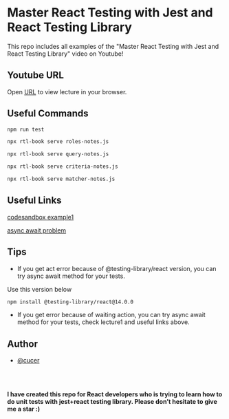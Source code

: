 # Master React Testing with Jest and React Testing Library

<p>This repo includes all examples of the "Master React Testing with Jest and React Testing Library" video on Youtube! 
</p>

## Youtube URL

Open [URL](https://www.youtube.com/watch?v=NLFPvO8_hMQ&t=4541s) to view lecture in your browser.

## Useful Commands

   ```sh
   npm run test
   ```

   ```sh
   npx rtl-book serve roles-notes.js
   ```

   ```sh
   npx rtl-book serve query-notes.js
   ```

   ```sh
   npx rtl-book serve criteria-notes.js
   ```

   ```sh
   npx rtl-book serve matcher-notes.js
   ```  

## Useful Links

[codesandbox example1](https://codesandbox.io/p/sandbox/rtl-starter-sq54b4)

[async await problem](https://chrisboakes.com/fixing-act-error-react-testing-library/)

## Tips

- If you get act error because of @testing-library/react version, you can try async await method for your tests.

Use this version below

   ```sh
   npm install @testing-library/react@14.0.0
   ```

- If you get error because of waiting action, you can try async await method for your tests, check lecture1 and useful links above.


## Author

- [@cucer](https://www.github.com/cucer)

<br/>
<br/>

**I have created this repo for React developers who is trying to learn how to do unit tests with jest+react testing library. Please don’t hesitate to give me a star :)**